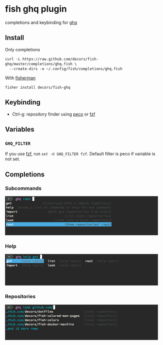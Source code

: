# fish ghq plugin

completions and keybinding for [ghq](https://github.com/motemen/ghq)

## Install

Only completions

```fish
curl -L https://raw.github.com/decors/fish-ghq/master/completions/ghq.fish \
  --create-dirs -o ~/.config/fish/completions/ghq.fish
```

With [fisherman](https://github.com/fisherman/fisherman)

```fish
fisher install decors/fish-ghq
```

## Keybinding

- Ctrl-g: repository finder using [peco] or [fzf]

## Variables

### `GHQ_FILTER`

If you use [fzf], run `set -U GHQ_FILTER fzf`.
Default filter is peco if variable is not set.

## Completions

### Subcommands
![補完1](https://raw.githubusercontent.com/decors/various/master/images/ghq-screenshot1.png)

### Help
![補完2](https://raw.githubusercontent.com/decors/various/master/images/ghq-screenshot2.png)

### Repositories
![補完3](https://raw.githubusercontent.com/decors/various/master/images/ghq-screenshot3.png)

[peco]:https://github.com/peco/peco
[fzf]:https://github.com/junegunn/fzf
